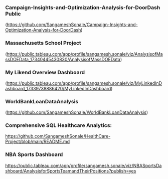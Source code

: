 ### Campaign-Insights-and-Optimization-Analysis-for-DoorDash Public
(https://github.com/SangameshSonale/Campaign-Insights-and-Optimization-Analysis-for-DoorDash)
### Massachusetts School Project
(https://public.tableau.com/app/profile/sangamesh.sonale/viz/AnalysisofMassDOEData_17340445430830/AnalysisofMassDOEData)
### My Likend Overview Dashboard
(https://public.tableau.com/app/profile/sangamesh.sonale/viz/MyLinkedInDashboard_17339738886420/MyLinkedInDashboard)
### WorldBankLoanDataAnalysis
(https://github.com/SangameshSonale/WorldBankLoanDataAnalysis)
### Comprehensive SQL Healthcare Analytics:
https://github.com/SangameshSonale/HealthCare-Project/blob/main/README.md
### NBA Sports Dashboard
https://public.tableau.com/app/profile/sangamesh.sonale/viz/NBASportsDashboard/AnalysisforSportsTeamandTheirPositions?publish=yes


